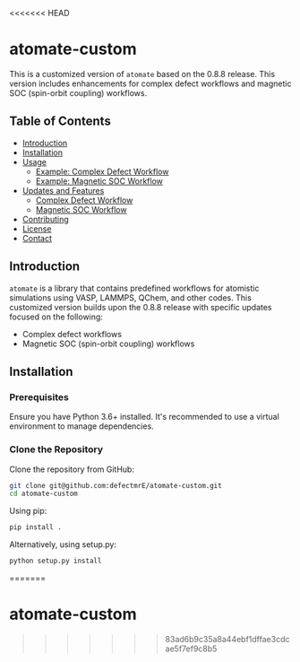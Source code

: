 <<<<<<< HEAD
# atomate-custom

This is a customized version of `atomate` based on the 0.8.8 release. This version includes enhancements for complex defect workflows and magnetic SOC (spin-orbit coupling) workflows.

## Table of Contents

- [Introduction](#introduction)
- [Installation](#installation)
- [Usage](#usage)
  - [Example: Complex Defect Workflow](#example-complex-defect-workflow)
  - [Example: Magnetic SOC Workflow](#example-magnetic-soc-workflow)
- [Updates and Features](#updates-and-features)
  - [Complex Defect Workflow](#complex-defect-workflow)
  - [Magnetic SOC Workflow](#magnetic-soc-workflow)
- [Contributing](#contributing)
- [License](#license)
- [Contact](#contact)

## Introduction

`atomate` is a library that contains predefined workflows for atomistic simulations using VASP, LAMMPS, QChem, and other codes. This customized version builds upon the 0.8.8 release with specific updates focused on the following:
- Complex defect workflows
- Magnetic SOC (spin-orbit coupling) workflows

## Installation

### Prerequisites

Ensure you have Python 3.6+ installed. It's recommended to use a virtual environment to manage dependencies.

### Clone the Repository

Clone the repository from GitHub:

```bash
git clone git@github.com:defectmrE/atomate-custom.git
cd atomate-custom
```

Using pip:
```bash
pip install .
```
Alternatively, using setup.py:
```bash
python setup.py install
```
=======
# atomate-custom
>>>>>>> 83ad6b9c35a8a44ebf1dffae3cdcae5f7ef9c8b5
